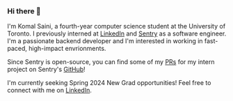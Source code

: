 ### Hi there 👋

I'm Komal Saini, a fourth-year computer science student at the University of Toronto. I previously interned at [LinkedIn](https://www.linkedin.com/) and [Sentry](https://sentry.io) as a software engineer. I'm a passionate backend developer and I'm interested in working in fast-paced, high-impact envrionments. 

Since Sentry is open-source, you can find some of my [PRs](https://github.com/getsentry/sentry/pull/36871) for my intern project on Sentry's [GitHub](https://github.com/getsentry)! 

I'm currently seeking Spring 2024 New Grad opportunities! Feel free to connect with me on [LinkedIn](https://www.linkedin.com/in/sainikomal/).

<!--
**komal-saini/komal-saini** is a ✨ _special_ ✨ repository because its `README.md` (this file) appears on your GitHub profile.

Here are some ideas to get you started:

- 🔭 I’m currently working on ...
- 🌱 I’m currently learning ...
- 👯 I’m looking to collaborate on ...
- 🤔 I’m looking for help with ...
- 💬 Ask me about ...
- 📫 How to reach me: ...
- 😄 Pronouns: ...
- ⚡ Fun fact: ...
-->
